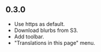 ## 0.3.0
- Use https as default.
- Download blurbs from S3.
- Add toolbar.
- "Translations in this page" menu.
